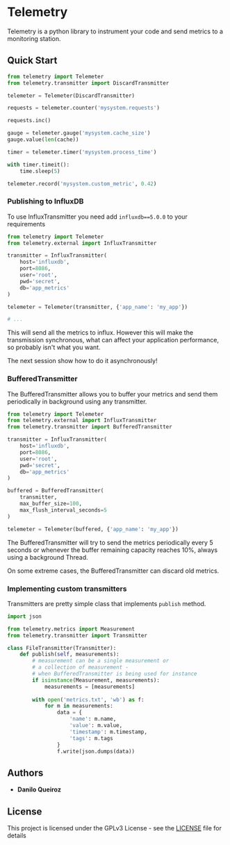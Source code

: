 # Telemetry

Telemetry is a python library to instrument your code and send
metrics to a monitoring station.

## Quick Start

```python
from telemetry import Telemeter
from telemetry.transmitter import DiscardTransmitter

telemeter = Telemeter(DiscardTransmitter)

requests = telemeter.counter('mysystem.requests')

requests.inc()

gauge = telemeter.gauge('mysystem.cache_size')
gauge.value(len(cache))

timer = telemeter.timer('mysystem.process_time')

with timer.timeit():
    time.sleep(5)

telemeter.record('mysystem.custom_metric', 0.42)
```

### Publishing to InfluxDB

To use InfluxTransmitter you need add `influxdb==5.0.0` to your requirements

```python
from telemetry import Telemeter
from telemetry.external import InfluxTransmitter

transmitter = InfluxTransmitter(
    host='influxdb',
    port=8086,
    user='root',
    pwd='secret',
    db='app_metrics'
)

telemeter = Telemeter(transmitter, {'app_name': 'my_app'})

# ...
```

This will send all the metrics to influx. However this will
make the transmission synchronous, what can affect your application
performance, so probably isn't what you want.

The next session show how to do it asynchronously!

### BufferedTransmitter

The BufferedTransmitter allows you to buffer your metrics and
send them periodically in background using any transmitter.

```python
from telemetry import Telemeter
from telemetry.external import InfluxTransmitter
from telemetry.transmitter import BufferedTransmitter

transmitter = InfluxTransmitter(
    host='influxdb',
    port=8086,
    user='root',
    pwd='secret',
    db='app_metrics'
)

buffered = BufferedTransmitter(
    transmitter,
    max_buffer_size=100,
    max_flush_interval_seconds=5
)

telemeter = Telemeter(buffered, {'app_name': 'my_app'})
```

The BufferedTransmitter will try to send the metrics periodically every
5 seconds or whenever the buffer remaining capacity reaches 10%, always
using a background Thread.

On some extreme cases, the BufferedTransmitter can discard old metrics.

### Implementing custom transmitters

Transmitters are pretty simple class that implements `publish` method.

```python
import json

from telemetry.metrics import Measurement
from telemetry.transmitter import Transmitter

class FileTransmitter(Transmitter):
    def publish(self, measurements):
        # measurement can be a single measurement or
        # a collection of measurement -
        # when BufferedTransmitter is being used for instance
        if isinstance(Measurement, measurements):
            measurements = [measurements]
        
        with open('metrics.txt', 'wb') as f:
            for m in measurements:
                data = {
                    'name': m.name,
                    'value': m.value,
                    'timestamp': m.timestamp,
                    'tags': m.tags
                }
                f.write(json.dumps(data))
```

## Authors

* **Danilo Queiroz**


## License

This project is licensed under the GPLv3 License - see the [LICENSE](LICENSE) file for details

